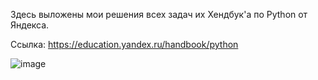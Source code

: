 Здесь выложены мои решения всех задач их Хендбук'а по Python от Яндекса.

Ссылка: https://education.yandex.ru/handbook/python

![image](https://github.com/senichka123/Yandex-Handbook/assets/73533496/23d5219f-0846-45de-8b40-1d941729487b)
